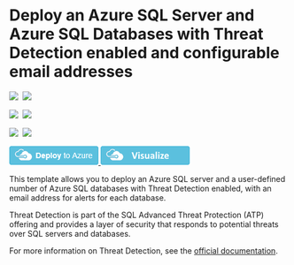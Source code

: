 # Deploy an Azure SQL Server and Azure SQL Databases with Threat Detection enabled and configurable email addresses

<IMG SRC="https://azurequickstartsservice.blob.core.windows.net/badges/201-sql-threat-detection-db-policy-multiple-databases/PublicLastTestDate.svg" />&nbsp;
<IMG SRC="https://azurequickstartsservice.blob.core.windows.net/badges/201-sql-threat-detection-db-policy-multiple-databases/PublicDeployment.svg" />&nbsp;

<IMG SRC="https://azurequickstartsservice.blob.core.windows.net/badges/201-sql-threat-detection-db-policy-multiple-databases/FairfaxLastTestDate.svg" />&nbsp;
<IMG SRC="https://azurequickstartsservice.blob.core.windows.net/badges/201-sql-threat-detection-db-policy-multiple-databases/FairfaxDeployment.svg" />&nbsp;

<IMG SRC="https://azurequickstartsservice.blob.core.windows.net/badges/201-sql-threat-detection-db-policy-multiple-databases/BestPracticeResult.svg" />&nbsp;
<IMG SRC="https://azurequickstartsservice.blob.core.windows.net/badges/201-sql-threat-detection-db-policy-multiple-databases/CredScanResult.svg" />&nbsp;

<a href="https://portal.azure.com/#create/Microsoft.Template/uri/https%3A%2F%2Fraw.githubusercontent.com%2FAzure%2Fazure-quickstart-templates%2Fmaster%2F201-sql-threat-detection-db-policy-multiple-databases%2Fazuredeploy.json" target="_blank">
    <img src="https://raw.githubusercontent.com/Azure/azure-quickstart-templates/master/1-CONTRIBUTION-GUIDE/images/deploytoazure.png"/>
</a>
<a href="http://armviz.io/#/?load=https%3A%2F%2Fraw.githubusercontent.com%2FAzure%2Fazure-quickstart-templates%2Fmaster%2F201-sql-threat-detection-db-policy-multiple-databases%2Fazuredeploy.json" target="_blank">
    <img src="https://raw.githubusercontent.com/Azure/azure-quickstart-templates/master/1-CONTRIBUTION-GUIDE/images/visualizebutton.png"/>
</a>

This template allows you to deploy an Azure SQL server and a user-defined number of Azure SQL databases with Threat Detection enabled, with an email address for alerts for each database.

Threat Detection is part of the SQL Advanced Threat Protection (ATP) offering and provides a layer of security that responds to potential threats over SQL servers and databases.

For more information on Threat Detection, see the [official documentation]( https://docs.microsoft.com/en-us/azure/sql-database/sql-database-threat-detection).

